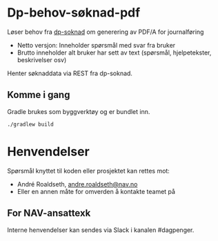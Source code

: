 # Dp-behov-søknad-pdf

Løser behov fra [dp-soknad](https://github.com/navikt/dp-soknad) om generering av PDF/A for journalføring
* Netto versjon: Inneholder spørsmål med svar fra bruker
* Brutto inneholder alt bruker har sett av text (spørsmål, hjelpetekster, beskrivelser osv)

Henter søknaddata via REST fra dp-soknad.

## Komme i gang

Gradle brukes som byggverktøy og er bundlet inn.

`./gradlew build`

# Henvendelser

Spørsmål knyttet til koden eller prosjektet kan rettes mot:

* André Roaldseth, andre.roaldseth@nav.no
* Eller en annen måte for omverden å kontakte teamet på

## For NAV-ansattexk

Interne henvendelser kan sendes via Slack i kanalen #dagpenger.
